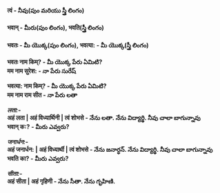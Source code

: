 

#### त्वं - నీవు(పుం మరియు స్త్రీ లింగం)    
#### भवान् - మీరు(పుం లింగం), भवति(స్త్రీ లింగం)  
#### भवतः - మీ యొక్క(పుం లింగం), भवत्या: - మీ యొక్క(స్త్రీ లింగం)  


**भवतः नाम किम्? - మీ యొక్క పేరు ఏమిటి?  
मम नाम सुरेश: - నా పేరు సురేష్**

**भवत्या: नाम किम्? - మీ యొక్క పేరు ఏమిటి?  
मम नाम राम सीत - నా పేరు లతా**

***लता:-***  
**अहं लता | अहं विध्यार्थिनी | त्वं शोभसे  - నేను లతా. నేను విద్యార్థి. నీవు చాలా బాగున్నావు  
भवान् क:? - మీరు ఎవ్వరు?**

***जनार्धन:-***  
**अहं जनार्धन: | अहं विध्यार्थी | त्वं शोभसे - నేను జనార్ధన్. నేను విద్యార్థి. నీవు చాలా బాగున్నావు   
भवति का? - మీరు ఎవ్వరు?**

***सीता:-***  
**अहं सीता | अहं गृहिणी - నేను సీతా. నేను గృహిణి.** 



